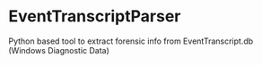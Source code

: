 # EventTranscriptParser
Python based tool to extract forensic info from EventTranscript.db (Windows Diagnostic Data)
